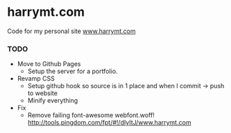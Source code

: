 # harrymt.com
Code for my personal site www.harrymt.com

### TODO

- Move to Github Pages
  - Setup the server for a portfolio.
- Revamp CSS
  - Setup github hook so source is in 1 place and when I commit -> push to website
  - Minify everything
- Fix
  - Remove failing font-awesome webfont.woff!
    http://tools.pingdom.com/fpt/#!/dIyItJ/www.harrymt.com
